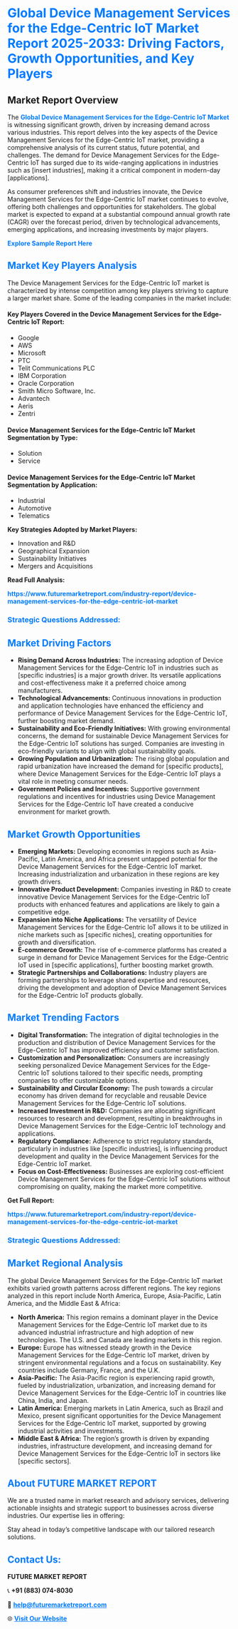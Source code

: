 <h1 style="color: #007BFF;">Global Device Management Services for the Edge-Centric IoT Market Report 2025-2033: Driving Factors, Growth Opportunities, and Key Players</h1>

<section id="overview">
<h2>Market Report Overview</h2>
<p>The <a href="https://www.futuremarketreport.com/industry-report/device-management-services-for-the-edge-centric-iot-market" style="color: #007BFF; text-decoration: none;"><strong>Global Device Management Services for the Edge-Centric IoT Market</strong></a> is witnessing significant growth, driven by increasing demand across various industries. This report delves into the key aspects of the Device Management Services for the Edge-Centric IoT market, providing a comprehensive analysis of its current status, future potential, and challenges. The demand for Device Management Services for the Edge-Centric IoT has surged due to its wide-ranging applications in industries such as [insert industries], making it a critical component in modern-day [applications].</p>
<p>As consumer preferences shift and industries innovate, the Device Management Services for the Edge-Centric IoT market continues to evolve, offering both challenges and opportunities for stakeholders. The global market is expected to expand at a substantial compound annual growth rate (CAGR) over the forecast period, driven by technological advancements, emerging applications, and increasing investments by major players.</p>
</section>

<section id="overview">
<p><a href="https://www.futuremarketreport.com/request-sample/reportId=42968" style="color: #007BFF; text-decoration: none;"><strong>Explore Sample Report Here</strong></a></p>
</section>

<section id="key-players">
<h2 style="color: #007BFF;">Market Key Players Analysis</h2>
<p>The Device Management Services for the Edge-Centric IoT market is characterized by intense competition among key players striving to capture a larger market share. Some of the leading companies in the market include:</p>
<h4>Key Players Covered in the Device Management Services for the Edge-Centric IoT Report:</h4>
<ul><li>Google</li><li>AWS</li><li>Microsoft</li><li>PTC</li><li>Telit Communications PLC</li><li>IBM Corporation</li><li>Oracle Corporation</li><li>Smith Micro Software, Inc.</li><li>Advantech</li><li>Aeris</li><li>Zentri</li></ul>
<h4>Device Management Services for the Edge-Centric IoT Market Segmentation by Type:</h4>
<ul><li>Solution</li><li>Service</li></ul>

<h4>Device Management Services for the Edge-Centric IoT Market Segmentation by Application:</h4>
<ul><li>Industrial</li><li>Automotive</li><li>Telematics</li></ul>
<p><strong>Key Strategies Adopted by Market Players:</strong></p>
<ul>
<li>Innovation and R&D</li>
<li>Geographical Expansion</li>
<li>Sustainability Initiatives</li>
<li>Mergers and Acquisitions</li>
</ul>
</section>

<section>
<p><strong>Read Full Analysis: </strong></p><a href="https://www.futuremarketreport.com/industry-report/device-management-services-for-the-edge-centric-iot-market" style="color: #007BFF; text-decoration: none;"><strong>https://www.futuremarketreport.com/industry-report/device-management-services-for-the-edge-centric-iot-market</strong></a>
<h3 style="color: #007BFF;">Strategic Questions Addressed:</h3>
</section>

<section id="driving-factors">
<h2 style="color: #007BFF;">Market Driving Factors</h2>
<ul>
<li><strong>Rising Demand Across Industries:</strong> The increasing adoption of Device Management Services for the Edge-Centric IoT in industries such as [specific industries] is a major growth driver. Its versatile applications and cost-effectiveness make it a preferred choice among manufacturers.</li>
<li><strong>Technological Advancements:</strong> Continuous innovations in production and application technologies have enhanced the efficiency and performance of Device Management Services for the Edge-Centric IoT, further boosting market demand.</li>
<li><strong>Sustainability and Eco-Friendly Initiatives:</strong> With growing environmental concerns, the demand for sustainable Device Management Services for the Edge-Centric IoT solutions has surged. Companies are investing in eco-friendly variants to align with global sustainability goals.</li>
<li><strong>Growing Population and Urbanization:</strong> The rising global population and rapid urbanization have increased the demand for [specific products], where Device Management Services for the Edge-Centric IoT plays a vital role in meeting consumer needs.</li>
<li><strong>Government Policies and Incentives:</strong> Supportive government regulations and incentives for industries using Device Management Services for the Edge-Centric IoT have created a conducive environment for market growth.</li>
</ul>
</section>

<section id="growth-opportunities">
<h2 style="color: #007BFF;">Market Growth Opportunities</h2>
<ul>
<li><strong>Emerging Markets:</strong> Developing economies in regions such as Asia-Pacific, Latin America, and Africa present untapped potential for the Device Management Services for the Edge-Centric IoT market. Increasing industrialization and urbanization in these regions are key growth drivers.</li>
<li><strong>Innovative Product Development:</strong> Companies investing in R&D to create innovative Device Management Services for the Edge-Centric IoT products with enhanced features and applications are likely to gain a competitive edge.</li>
<li><strong>Expansion into Niche Applications:</strong> The versatility of Device Management Services for the Edge-Centric IoT allows it to be utilized in niche markets such as [specific niches], creating opportunities for growth and diversification.</li>
<li><strong>E-commerce Growth:</strong> The rise of e-commerce platforms has created a surge in demand for Device Management Services for the Edge-Centric IoT used in [specific applications], further boosting market growth.</li>
<li><strong>Strategic Partnerships and Collaborations:</strong> Industry players are forming partnerships to leverage shared expertise and resources, driving the development and adoption of Device Management Services for the Edge-Centric IoT products globally.</li>
</ul>
</section>

<section id="trending-factors">
<h2 style="color: #007BFF;">Market Trending Factors</h2>
<ul>
<li><strong>Digital Transformation:</strong> The integration of digital technologies in the production and distribution of Device Management Services for the Edge-Centric IoT has improved efficiency and customer satisfaction.</li>
<li><strong>Customization and Personalization:</strong> Consumers are increasingly seeking personalized Device Management Services for the Edge-Centric IoT solutions tailored to their specific needs, prompting companies to offer customizable options.</li>
<li><strong>Sustainability and Circular Economy:</strong> The push towards a circular economy has driven demand for recyclable and reusable Device Management Services for the Edge-Centric IoT solutions.</li>
<li><strong>Increased Investment in R&D:</strong> Companies are allocating significant resources to research and development, resulting in breakthroughs in Device Management Services for the Edge-Centric IoT technology and applications.</li>
<li><strong>Regulatory Compliance:</strong> Adherence to strict regulatory standards, particularly in industries like [specific industries], is influencing product development and quality in the Device Management Services for the Edge-Centric IoT market.</li>
<li><strong>Focus on Cost-Effectiveness:</strong> Businesses are exploring cost-efficient Device Management Services for the Edge-Centric IoT solutions without compromising on quality, making the market more competitive.</li>
</ul>
</section>

<section>
<p><strong>Get Full Report: </strong></p><a href="https://www.futuremarketreport.com/industry-report/device-management-services-for-the-edge-centric-iot-market" style="color: #007BFF; text-decoration: none;"><strong>https://www.futuremarketreport.com/industry-report/device-management-services-for-the-edge-centric-iot-market</strong></a>
<h3 style="color: #007BFF;">Strategic Questions Addressed:</h3>
</section>


<section id="regional-analysis">
<h2 style="color: #007BFF;">Market Regional Analysis</h2>
<p>The global Device Management Services for the Edge-Centric IoT market exhibits varied growth patterns across different regions. The key regions analyzed in this report include North America, Europe, Asia-Pacific, Latin America, and the Middle East & Africa:</p>
<ul>
<li><strong>North America:</strong> This region remains a dominant player in the Device Management Services for the Edge-Centric IoT market due to its advanced industrial infrastructure and high adoption of new technologies. The U.S. and Canada are leading markets in this region.</li>
<li><strong>Europe:</strong> Europe has witnessed steady growth in the Device Management Services for the Edge-Centric IoT market, driven by stringent environmental regulations and a focus on sustainability. Key countries include Germany, France, and the U.K.</li>
<li><strong>Asia-Pacific:</strong> The Asia-Pacific region is experiencing rapid growth, fueled by industrialization, urbanization, and increasing demand for Device Management Services for the Edge-Centric IoT in countries like China, India, and Japan.</li>
<li><strong>Latin America:</strong> Emerging markets in Latin America, such as Brazil and Mexico, present significant opportunities for the Device Management Services for the Edge-Centric IoT market, supported by growing industrial activities and investments.</li>
<li><strong>Middle East & Africa:</strong> The region’s growth is driven by expanding industries, infrastructure development, and increasing demand for Device Management Services for the Edge-Centric IoT in sectors like [specific sectors].</li>
</ul>
</section>

<footer>
<h2 style="color: #007BFF;">About FUTURE MARKET REPORT</h2>
<p>We are a trusted name in market research and advisory services, delivering actionable insights and strategic support to businesses across diverse industries. Our expertise lies in offering:</p>

<p>Stay ahead in today’s competitive landscape with our tailored research solutions.</p>

<h2 style="color: #007BFF;">Contact Us:</h2>
<p><strong>FUTURE MARKET REPORT</strong></p>
<p>📞 <strong>+91 (883) 074-8030</strong></p>
<p>📧 <strong><a href="mailto:help@futuremarketreport.com" style="color: #007BFF;">help@futuremarketreport.com</a></strong></p>
<p>🌐 <strong><a href="https://www.futuremarketreport.com/" style="color: #007BFF;">Visit Our Website</a></strong></p>
</footer>